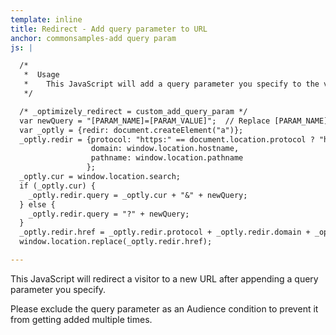 ```yaml
---
template: inline
title: Redirect - Add query parameter to URL
anchor: commonsamples-add query param
js: |

  /*
   *  Usage
   *    This JavaScript will add a query parameter you specify to the visitor's current URL.
   */

  /* _optimizely_redirect = custom_add_query_param */
  var newQuery = "[PARAM_NAME]=[PARAM_VALUE]";  // Replace [PARAM_NAME] and [PARAM_VALUE]
  var _optly = {redir: document.createElement("a")};
  _optly.redir = {protocol: "https:" == document.location.protocol ? "https://" : "http://",
                  domain: window.location.hostname,
                  pathname: window.location.pathname
                 };
  _optly.cur = window.location.search;
  if (_optly.cur) {
    _optly.redir.query = _optly.cur + "&" + newQuery;
  } else {
    _optly.redir.query = "?" + newQuery;
  }
  _optly.redir.href = _optly.redir.protocol + _optly.redir.domain + _optly.redir.pathname + _optly.redir.query;
  window.location.replace(_optly.redir.href);

---
```


This JavaScript will redirect a visitor to a new URL after appending a query parameter you specify.

Please exclude the query parameter as an Audience condition to prevent it from getting added multiple times.
